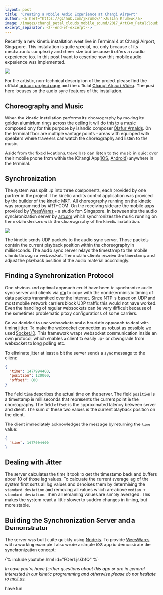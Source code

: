 ```yaml
---
layout: post
title: 'Creating a Mobile Audio Experience at Changi Airport'
author: <a href="https://github.com/jkrumow/">Julian Krumow</a>
image: /images/changi_petal_clouds_mobile_sound/2017_ArtCom_Petalclouds_ChangiT4_08954_web-1360x765.png
excerpt_separator: <!--end-of-excerpt-->
---
```

Recently a new kinetic installation went live in Terminal 4 at Changi Airport, Singapore. This installation is quite special, not only because of its mechatronic complexity and sheer size but because it offers an audio experience too. In this post I want to describe how this mobile audio experience was implemented.

![]({{site.url}}/images/changi_petal_clouds_mobile_sound/2017_ArtCom_Petalclouds_ChangiT4_08954_web-1360x765.png)

<!--end-of-excerpt-->

For the artistic, non-technical description of the project please find the official [artcom project page] and the official [Changi Airport Video]. The post here focuses on the audio sync features of the installation.

[artcom project page]: https://artcom.de/en/project/petalclouds/
[Changi Airport Video]: https://www.youtube.com/watch?v=OgMo6ZBc5lw

## Choreography and Music

When the kinetic installation performs its choreography by moving its golden aluminium rings across the ceiling it will do this to a music composed only for this purpose by islandic composer [Ólafur Arnalds]. On the terminal floor are multiple vantage points - areas with equipped with speakers where travelers can watch the choreography and listen to the music.

[Ólafur Arnalds]: http://olafurarnalds.com/

Aside from the fixed locations, travellers can listen to the music in quiet over their mobile phone from within the iChangi App([iOS], [Android]) anywhere in the terminal. 

[Android]: https://play.google.com/store/apps/details?id=com.changiairport.cagapp&hl=en
[iOS]: https://itunes.apple.com/us/app/ichangi/id391730848?mt=8

## Synchronization

The system was split up into three components, each provided by one partner in the project. The kinetic and its control application was provided by the builder of the kinetic [MKT]. All choreography running on the kinetic was programmed by ART+COM. On the receiving side are the mobile apps provided by [WeesWares] - a studio fom Singapore. In between sits the audio synchronization server by [artcom] which synchronizes the music running on the mobile devices with the choreography of the kinetic installation.

[artcom]: http://artcom.github.io/
[MKT]: http://www.mkt-ag.de/
[WeesWares]: http://www.weeswares.com
![]({{site.url}}/images/changi_petal_clouds_mobile_sound/system_setup.png)

The kinetic sends UDP packets to the audio sync server. Those packets contain the current playback position within the choreography in milliseconds. The audio sync server relays the timestamp to the mobile clients through a websocket. The mobile clients receive the timestamp and adjust the playback position of the audio material accordingly.

## Finding a Synchronization Protocol

One obvious and optimal approach could have been to synchronize audio sync server and clients via [ntp] to cope with the nondeterministic timing of data packets transmitted over the internet. Since NTP is based on UDP and most mobile network carriers block UDP traffic this would not have worked. Even the handling of regular websockets can be very difficult because of the sometimes problematic proxy configurations of some carriers.

[ntp]: https://en.wikipedia.org/wiki/Network_Time_Protocol

So we decided to use websockets and a heuristic approach to deal with timing jitter. To make the websocket connection as robust as possible we used [Socket.IO](https://github.com/socketio). This framework wraps websocket communication inside an own protocol, which enables a client to easily up- or downgrade from websocket to long polling etc.

To eliminate jitter at least a bit the server sends a `sync` message to the client:

```json
{
  "time": 1477994400,
  "position": 120000,
  "offset": 800
}
```

The field `time` describes the actual time on the server.
The field `position` is a timestamp in milliseconds that represents the current point in the choreography.
The field `offset` is the approximated latency between server and client. The sum of these two values is the current playback position on the client.

The client immediately acknowledges the message by returning the `time` value:

```json
{
  "time": 1477994400
}
```

## Dealing with Jitter

The server calculates the time it took to get the timestamp back and buffers about 10 of those lag values. To calculate the current average lag of the system first sorts all lag values and denoises them by determining the `standard deviation` and removing all values which are above `median + standard deviation`. Then all remaining values are simply averaged. This makes the system react a little slower to sudden changes in timing, but more stable.

## Building the Synchronization Server and a Demonstrator

The server was built quite quickly using [Node.js]. To provide [WeesWares] with a working example I also wrote a simple iOS app to demonstrate the synchronization concept:

{% include youtube.html id="FOerLjsKbfQ" %}

_In case you're have further questions about this app or are in general interested in our kinetic programming and otherwise please do not hesitate to [mail us]._

have fun

[Node.js]: https://nodejs.org/en/
[mail us]: mailto:dev@artcom.de
